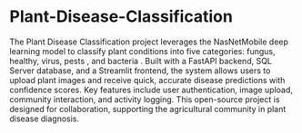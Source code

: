 # Plant-Disease-Classification
 The Plant Disease Classification project leverages the NasNetMobile deep learning model to classify plant conditions into five categories: fungus, healthy, virus, pests , and bacteria . Built with a FastAPI backend, SQL Server database, and a Streamlit frontend, the system allows users to upload plant images and receive quick, accurate disease predictions with confidence scores. Key features include user authentication, image upload, community interaction, and activity logging. This open-source project is designed for collaboration, supporting the agricultural community in plant disease diagnosis.
